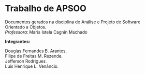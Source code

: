 Trabalho de APSOO
=================

Documentos gerados na disciplina de Análise e Projeto de Software Orientado a Objetos.<br/>
<i>Professora:</i> Maria Istela Cagnin Machado


<b>Integrantes:</b>

Douglas Fernandes B. Arantes.<br/>
Filipe de Freitas M. Rezende.<br/>
Jefferson Rodrigues.<br/>
Luis Henrique L. Venâncio.<br/>

